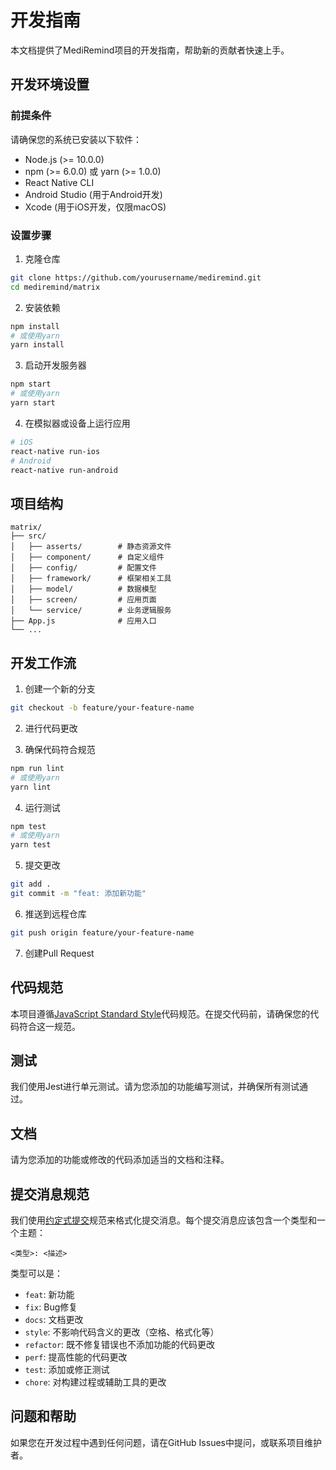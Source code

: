 # 开发指南

本文档提供了MediRemind项目的开发指南，帮助新的贡献者快速上手。

## 开发环境设置

### 前提条件

请确保您的系统已安装以下软件：

- Node.js (>= 10.0.0)
- npm (>= 6.0.0) 或 yarn (>= 1.0.0)
- React Native CLI
- Android Studio (用于Android开发)
- Xcode (用于iOS开发，仅限macOS)

### 设置步骤

1. 克隆仓库
```bash
git clone https://github.com/yourusername/mediremind.git
cd mediremind/matrix
```

2. 安装依赖
```bash
npm install
# 或使用yarn
yarn install
```

3. 启动开发服务器
```bash
npm start
# 或使用yarn
yarn start
```

4. 在模拟器或设备上运行应用
```bash
# iOS
react-native run-ios
# Android
react-native run-android
```

## 项目结构

```
matrix/
├── src/
│   ├── asserts/        # 静态资源文件
│   ├── component/      # 自定义组件
│   ├── config/         # 配置文件
│   ├── framework/      # 框架相关工具
│   ├── model/          # 数据模型
│   ├── screen/         # 应用页面
│   └── service/        # 业务逻辑服务
├── App.js              # 应用入口
└── ...
```

## 开发工作流

1. 创建一个新的分支
```bash
git checkout -b feature/your-feature-name
```

2. 进行代码更改

3. 确保代码符合规范
```bash
npm run lint
# 或使用yarn
yarn lint
```

4. 运行测试
```bash
npm test
# 或使用yarn
yarn test
```

5. 提交更改
```bash
git add .
git commit -m "feat: 添加新功能"
```

6. 推送到远程仓库
```bash
git push origin feature/your-feature-name
```

7. 创建Pull Request

## 代码规范

本项目遵循[JavaScript Standard Style](https://standardjs.com/)代码规范。在提交代码前，请确保您的代码符合这一规范。

## 测试

我们使用Jest进行单元测试。请为您添加的功能编写测试，并确保所有测试通过。

## 文档

请为您添加的功能或修改的代码添加适当的文档和注释。

## 提交消息规范

我们使用[约定式提交](https://www.conventionalcommits.org/)规范来格式化提交消息。每个提交消息应该包含一个类型和一个主题：

```
<类型>: <描述>
```

类型可以是：

- `feat`: 新功能
- `fix`: Bug修复
- `docs`: 文档更改
- `style`: 不影响代码含义的更改（空格、格式化等）
- `refactor`: 既不修复错误也不添加功能的代码更改
- `perf`: 提高性能的代码更改
- `test`: 添加或修正测试
- `chore`: 对构建过程或辅助工具的更改

## 问题和帮助

如果您在开发过程中遇到任何问题，请在GitHub Issues中提问，或联系项目维护者。 